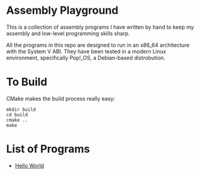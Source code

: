 # Assembly Playground

This is a collection of assembly programs I have written by hand to keep my assembly
and low-level programming skills sharp.

All the programs in this repo are designed to run in an x86\_64 architecture with
the System V ABI. They have been tested in a modern Linux environment, specifically
Pop!_OS, a Debian-based distrobution.

# To Build
CMake makes the build process really easy:

```
mkdir build
cd build
cmake ..
make
```

# List of Programs
- [Hello World](hello-world.s)
